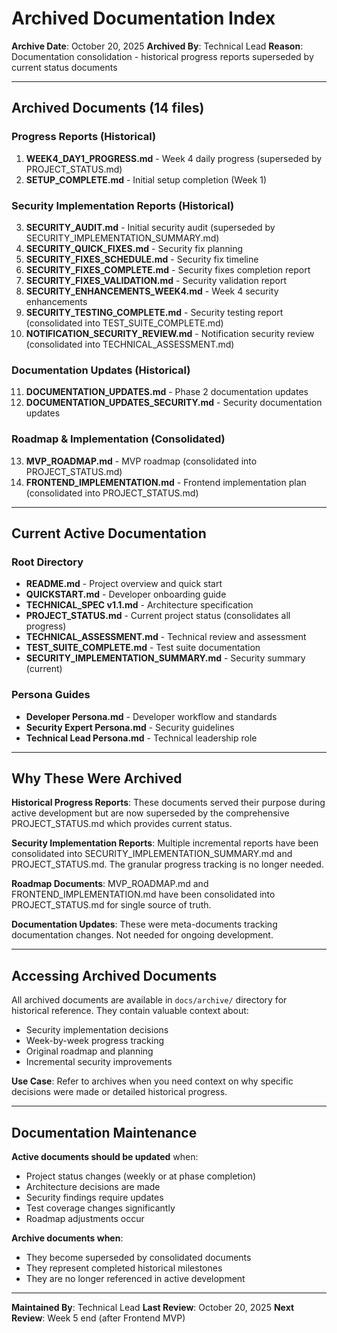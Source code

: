 # Archived Documentation Index

**Archive Date**: October 20, 2025
**Archived By**: Technical Lead
**Reason**: Documentation consolidation - historical progress reports superseded by current status documents

---

## Archived Documents (14 files)

### Progress Reports (Historical)
1. **WEEK4_DAY1_PROGRESS.md** - Week 4 daily progress (superseded by PROJECT_STATUS.md)
2. **SETUP_COMPLETE.md** - Initial setup completion (Week 1)

### Security Implementation Reports (Historical)
3. **SECURITY_AUDIT.md** - Initial security audit (superseded by SECURITY_IMPLEMENTATION_SUMMARY.md)
4. **SECURITY_QUICK_FIXES.md** - Security fix planning
5. **SECURITY_FIXES_SCHEDULE.md** - Security fix timeline
6. **SECURITY_FIXES_COMPLETE.md** - Security fixes completion report
7. **SECURITY_FIXES_VALIDATION.md** - Security validation report
8. **SECURITY_ENHANCEMENTS_WEEK4.md** - Week 4 security enhancements
9. **SECURITY_TESTING_COMPLETE.md** - Security testing report (consolidated into TEST_SUITE_COMPLETE.md)
10. **NOTIFICATION_SECURITY_REVIEW.md** - Notification security review (consolidated into TECHNICAL_ASSESSMENT.md)

### Documentation Updates (Historical)
11. **DOCUMENTATION_UPDATES.md** - Phase 2 documentation updates
12. **DOCUMENTATION_UPDATES_SECURITY.md** - Security documentation updates

### Roadmap & Implementation (Consolidated)
13. **MVP_ROADMAP.md** - MVP roadmap (consolidated into PROJECT_STATUS.md)
14. **FRONTEND_IMPLEMENTATION.md** - Frontend implementation plan (consolidated into PROJECT_STATUS.md)

---

## Current Active Documentation

### Root Directory
- **README.md** - Project overview and quick start
- **QUICKSTART.md** - Developer onboarding guide
- **TECHNICAL_SPEC v1.1.md** - Architecture specification
- **PROJECT_STATUS.md** - Current project status (consolidates all progress)
- **TECHNICAL_ASSESSMENT.md** - Technical review and assessment
- **TEST_SUITE_COMPLETE.md** - Test suite documentation
- **SECURITY_IMPLEMENTATION_SUMMARY.md** - Security summary (current)

### Persona Guides
- **Developer Persona.md** - Developer workflow and standards
- **Security Expert Persona.md** - Security guidelines
- **Technical Lead Persona.md** - Technical leadership role

---

## Why These Were Archived

**Historical Progress Reports**: These documents served their purpose during active development but are now superseded by the comprehensive PROJECT_STATUS.md which provides current status.

**Security Implementation Reports**: Multiple incremental reports have been consolidated into SECURITY_IMPLEMENTATION_SUMMARY.md and PROJECT_STATUS.md. The granular progress tracking is no longer needed.

**Roadmap Documents**: MVP_ROADMAP.md and FRONTEND_IMPLEMENTATION.md have been consolidated into PROJECT_STATUS.md for single source of truth.

**Documentation Updates**: These were meta-documents tracking documentation changes. Not needed for ongoing development.

---

## Accessing Archived Documents

All archived documents are available in `docs/archive/` directory for historical reference. They contain valuable context about:
- Security implementation decisions
- Week-by-week progress tracking
- Original roadmap and planning
- Incremental security improvements

**Use Case**: Refer to archives when you need context on why specific decisions were made or detailed historical progress.

---

## Documentation Maintenance

**Active documents should be updated** when:
- Project status changes (weekly or at phase completion)
- Architecture decisions are made
- Security findings require updates
- Test coverage changes significantly
- Roadmap adjustments occur

**Archive documents when**:
- They become superseded by consolidated documents
- They represent completed historical milestones
- They are no longer referenced in active development

---

**Maintained By**: Technical Lead
**Last Review**: October 20, 2025
**Next Review**: Week 5 end (after Frontend MVP)
